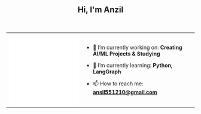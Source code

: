 <h2 align="center">Hi, I'm Anzil</h2>
<table>
  <tr>
    <td>
    <img align="center" width="500" src="https://raw.githubusercontent.com/dewkiks/dewkiks/main/github-metrics.svg" alt="GitHub Metrics" />
    </td>
    <td>

- 🔭 I’m currently working on: **Creating AI/ML Projects & Studying**

- 🌱 I’m currently learning: **Python, LangGraph**

- 📫 How to reach me: **ansil551210@gmail.com**

    </td>
  </tr>
<br/>
